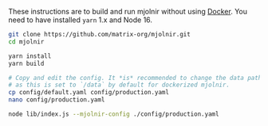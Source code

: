 These instructions are to build and run mjolnir without using [Docker](./setup_docker.md).
You need to have installed `yarn` 1.x and Node 16.

```bash
git clone https://github.com/matrix-org/mjolnir.git
cd mjolnir

yarn install
yarn build

# Copy and edit the config. It *is* recommended to change the data path,
# as this is set to `/data` by default for dockerized mjolnir.
cp config/default.yaml config/production.yaml
nano config/production.yaml

node lib/index.js --mjolnir-config ./config/production.yaml
```
